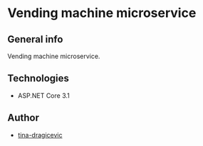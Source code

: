 # Vending machine microservice

## General info

Vending machine microservice. 

## Technologies

* ASP.NET Core 3.1

## Author

* [tina-dragicevic](https://github.com/tina-dragicevic)
